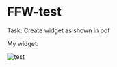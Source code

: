 # FFW-test

Task: Create widget as shown in pdf

My widget: 

![test](https://i.imgur.com/gALzEOR.png)


